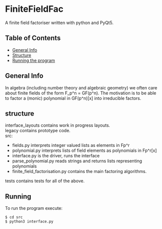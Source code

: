 # FiniteFieldFac
A finite field factoriser written with python and PyQt5.

## Table of Contents
* [General Info](#general-info)
* [Structure](#structure)
* [Running the program](#running)
## General Info
In algebra (including number theory and algebraic geometry) we often care about finite fields of the form F_p^n = GF(p^n).
The motivation is to be able to factor a (monic) polynomial in GF(p^n)[x] into irreducible factors.

## structure
interface_layouts contains work in progress layouts. <br />
legacy contains prototype code. <br />
src:
* fields.py interprets integer valued lists as elements in Fp^r
* polynomial.py interprets lists of field elements as polynomials in Fp^r[x]
* interface.py is the driver, runs the interface
* parse_polynomial.py reads strings and returns lists representing polynomials
* finite_field_factorisation.py contains the main factoring algorithms.

tests contains tests for all of the above.

## Running
To run the program execute:
```
$ cd src
$ python3 interface.py
```